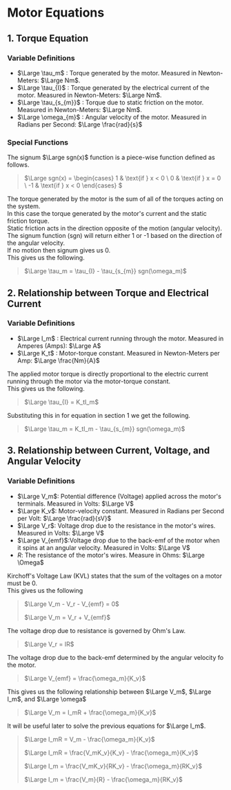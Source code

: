 # Motor Equations

## 1. Torque Equation

### Variable Definitions

* $\Large \tau_m$ : Torque generated by the motor. Measured in Newton-Meters: $\Large Nm$.
* $\Large \tau_{I}$ : Torque generated by the electrical current of the motor. Measured in Newton-Meters: $\Large Nm$.
* $\Large \tau_{s_{m}}$ : Torque due to static friction on the motor. Measured in Newton-Meters: $\Large Nm$.
* $\Large \omega_{m}$ : Angular velocity of the motor. Measured in Radians per Second: $\Large \frac{rad}{s}$

### Special Functions

The signum $\Large sgn(x)$ function is a piece-wise function defined as follows.

> $\Large
sgn(x) = \begin{cases}
1 & \text{if } x < 0 \\
0 & \text{if } x = 0 \\
-1 & \text{if } x < 0
\end{cases}
$


The torque generated by the motor is the sum of all of the torques acting on the system.  
In this case the torque generated by the motor's current and the static friction torque.   
Static friction acts in the direction opposite of the motion (angular velocity).  
The signum function (sgn) will return either 1 or -1 based on the direction of the angular velocity.  
If no motion then signum gives us 0.  
This gives us the following.
> $\Large \tau_m = \tau_{I} - \tau_{s_{m}} sgn(\omega_m)$

## 2. Relationship between Torque and Electrical Current

### Variable Definitions

* $\Large I_m$ : Electrical current running through the motor. Measured in Amperes (Amps): $\Large A$
* $\Large K_t$ : Motor-torque constant. Measured in Newton-Meters per Amp: $\Large \frac{Nm}{A}$

The applied motor torque is directly proportional to the electric current running through the motor via the motor-torque
constant.  
This gives us the following.
> $\Large \tau_{I} = K_tI_m$

Substituting this in for equation in section 1 we get the following.

> $\Large \tau_m = K_tI_m - \tau_{s_{m}} sgn(\omega_m)$

## 3. Relationship between Current, Voltage, and Angular Velocity

### Variable Definitions

* $\Large V_m$: Potential difference (Voltage) applied across the motor's terminals. Measured in Volts: $\Large V$
* $\Large K_v$: Motor-velocity constant. Measured in Radians per Second per Volt: $\Large \frac{rad}{sV}$
* $\Large V_r$: Voltage drop due to the resistance in the motor's wires. Measured in Volts: $\Large V$
* $\Large V_{emf}$:Voltage drop due to the back-emf of the motor when it spins at an angular velocity. Measured in
  Volts: $\Large V$
* $R$: The resistance of the motor's wires. Measure in Ohms: $\Large \Omega$

Kirchoff's Voltage Law (KVL) states that the sum of the voltages on a motor must be 0.  
This gives us the following

> $\Large V_m - V_r - V_{emf} = 0$
>
> $\Large V_m = V_r + V_{emf}$
>

The voltage drop due to resistance is governed by Ohm's Law.
> $\Large V_r = IR$

The voltage drop due to the back-emf determined by the angular velocity fo the motor.
> $\Large V_{emf} = \frac{\omega_m}{K_v}$

This gives us the following relationship between $\Large V_m$, $\Large I_m$, and $\Large \omega$

> $\Large V_m = I_mR + \frac{\omega_m}{K_v}$

It will be useful later to solve the previous equations for $\Large I_m$.

> $\Large I_mR = V_m - \frac{\omega_m}{K_v}$
>
> $\Large I_mR = \frac{V_mK_v}{K_v} - \frac{\omega_m}{K_v}$
>
> $\Large I_m = \frac{V_mK_v}{RK_v} - \frac{\omega_m}{RK_v}$
>
> $\Large I_m = \frac{V_m}{R} - \frac{\omega_m}{RK_v}$


